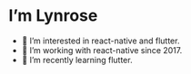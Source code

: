 # I’m Lynrose
- 👀 I’m interested in react-native and flutter.
- 💼 I’m working with react-native since 2017.
- 🌱 I’m recently learning flutter.

<!---
lynrose10/lynrose10 is a ✨ special ✨ repository because its `README.md` (this file) appears on your GitHub profile.
You can click the Preview link to take a look at your changes.
--->
